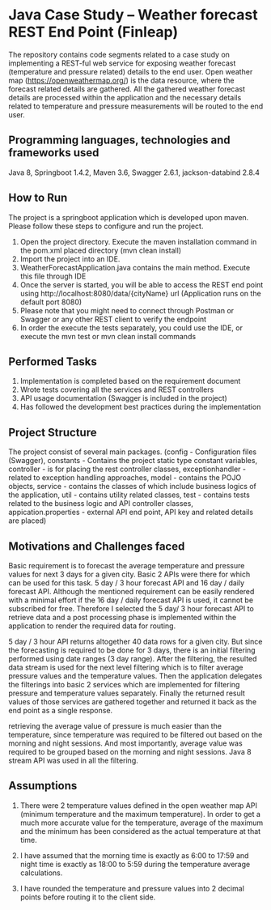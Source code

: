 # Java Case Study – Weather forecast REST End Point (Finleap)

The repository contains code segments related to a case study on implementing a REST-ful web service for exposing weather forecast (temperature and pressure related) details to the end user. Open weather map (https://openweathermap.org/) is the data resource, where the forecast related details are gathered. All the gathered weather forecast details are processed within the application and the necessary details related to temperature and pressure measurements will be routed to the end user.

## Programming languages, technologies and frameworks used

Java 8, Springboot 1.4.2, Maven 3.6, Swagger 2.6.1, jackson-databind 2.8.4

## How to Run

The project is a springboot application which is developed upon maven. Please follow these steps to configure and run the project.

1. Open the project directory. Execute the maven installation command in the pom.xml placed directory (mvn clean install)
2. Import the project into an IDE.
3. WeatherForecastApplication.java contains the main method. Execute this file through IDE
4. Once the server is started, you will be able to access the REST end point using http://localhost:8080/data/{cityName} url (Application runs on the default port 8080)
5. Please note that you might need to connect through Postman or Swagger or any other REST client to verify the endpoint
6. In order the execute the tests separately, you could use the IDE, or execute the mvn test or mvn clean install commands

## Performed Tasks

1. Implementation is completed based on the requirement document
2. Wrote tests covering all the services and REST controllers
3. API usage documentation (Swagger is included in the project)
4. Has followed the development best practices during the implementation

## Project Structure

The project consist of several main packages. (config - Configuration files (Swagger), constants - Contains the project static type constant variables, controller - is for placing the rest controller classes, exceptionhandler - related to exception handling approaches, model - contains the POJO objects, service - contains the classes of which include business logics of the application, util - contains utility related classes, test - contains tests related to the business logic and API controller classes, appication.properties - external API end point, API key and related details are placed)

## Motivations and Challenges faced

Basic requirement is to forecast the average temperature and pressure values for next 3 days for a given city. Basic 2 APIs were there for which can be used for this task. 5 day / 3 hour forecast API and 16 day / daily forecast API. Although the mentioned requirement can be easily rendered with a minimal effort if the 16 day / daily forecast API is used, it cannot be subscribed for free. Therefore I selected the 5 day/ 3 hour forecast API to retrieve data and a post processing phase is implemented within the application to render the required data for routing.

5 day / 3 hour API returns altogether 40 data rows for a given city. But since the forecasting is required to be done for 3 days, there is an initial filtering performed using date ranges (3 day range). After the filtering, the resulted data stream is used for the next level filtering which is to filter average pressure values and the temperature values. Then the application delegates the filterings into basic 2 services which are implemented for filtering pressure and temperature values separately. Finally the returned result values of those services are gathered together and returned it back as the end point as a single response. 

retrieving the average value of pressure is much easier than the temperature, since temperature was required to be filtered out based on the morning and night sessions. And most importantly, average value was required to be grouped based on the morning and night sessions. Java 8 stream API was used in all the filtering.

## Assumptions

1. There were 2 temperature values defined in the open weather map API (minimum temperature and the maximum temperature). In order to get a much more accurate value for the temperature, average of the maximum and the minimum has been considered as the actual temperature at that time.

2. I have assumed that the morning time is exactly as 6:00 to 17:59 and night time is exactly as 18:00 to 5:59 during the temperature average calculations.

3. I have rounded the temperature and pressure values into 2 decimal points before routing it to the client side.













